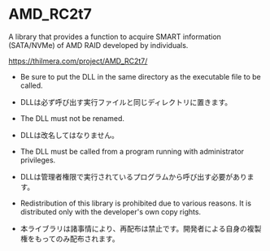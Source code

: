 # AMD_RC2t7
A library that provides a function to acquire SMART information (SATA/NVMe) of AMD RAID developed by individuals.

https://thilmera.com/project/AMD_RC2t7/


* Be sure to put the DLL in the same directory as the executable file to be called.
* DLLは必ず呼び出す実行ファイルと同じディレクトリに置きます。
* The DLL must not be renamed.
* DLLは改名してはなりません。
* The DLL must be called from a program running with administrator privileges.
* DLLは管理者権限で実行されているプログラムから呼び出す必要があります。

* Redistribution of this library is prohibited due to various reasons. It is distributed only with the developer's own copy rights.
* 本ライブラリは諸事情により、再配布は禁止です。開発者による自身の複製権をもってのみ配布されます。


